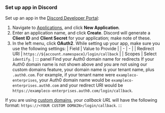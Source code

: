 ### Set up app in Discord
Set up an app in the [Discord Developer Portal](https://discord.com/developers):
1. Navigate to [Applications](https://discord.com/developers/applications), and click **New Application**.
2. Enter an application name, and click **Create**. Discord will generate a **Client ID** and **Client Secret** for your application; make note of these.
3. In the left menu, click **OAuth2**.
While setting up your app, make sure you use the following settings:
| Field | Value to Provide |
| - | - |
| Redirect URI | `https://${account.namespace}/login/callback` |
| Scopes | Select `identify`. |
::: panel Find your Auth0 domain name for redirects
If your Auth0 domain name is not shown above and you are not using our custom domains feature, your domain name is your tenant name, plus `.auth0.com`. For example, if your tenant name were `exampleco-enterprises`, your Auth0 domain name would be `exampleco-enterprises.auth0.com` and your redirect URI would be `https://exampleco-enterprises.auth0.com/login/callback`.

If you are using [custom domains](/custom-domains), your <dfn data-key="callback">callback URL</dfn> will have the following format: `https://<YOUR CUSTOM DOMAIN>/login/callback`.
:::